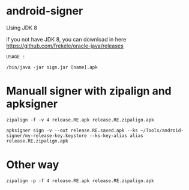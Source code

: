 # android-signer

Using JDK 8

if you not have JDK 8, you can download in here https://github.com/frekele/oracle-java/releases

`USAGE :`
```
/bin/java -jar sign.jar [name].apk
```

# Manuall signer with zipalign and apksigner

```
zipalign -f -v 4 release.RE.apk release.RE.zipalign.apk
```
```
apksigner sign -v --out release.RE.saved.apk --ks ~/Tools/android-signer/my-release-key.keystore --ks-key-alias alias release.RE.zipalign.apk
```

# Other way
```
zipalign -p -f 4 release.RE.apk release.RE.zipalign.apk
```
